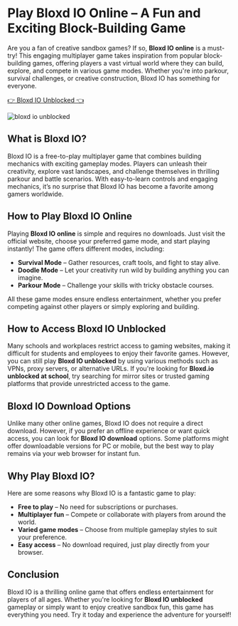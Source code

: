 # Play Bloxd IO Online – A Fun and Exciting Block-Building Game

Are you a fan of creative sandbox games? If so, **Bloxd IO online** is a must-try! This engaging multiplayer game takes inspiration from popular block-building games, offering players a vast virtual world where they can build, explore, and compete in various game modes. Whether you're into parkour, survival challenges, or creative construction, Bloxd IO has something for everyone.

<a href="https://classroom-6x-cool.gitlab.io/">👉 Bloxd IO Unblocked 👈</a>

![bloxd io unblocked](https://github.com/user-attachments/assets/7f5d9077-34f7-4c52-9ea6-7f563c8aad7f)

## What is Bloxd IO?
Bloxd IO is a free-to-play multiplayer game that combines building mechanics with exciting gameplay modes. Players can unleash their creativity, explore vast landscapes, and challenge themselves in thrilling parkour and battle scenarios. With easy-to-learn controls and engaging mechanics, it’s no surprise that Bloxd IO has become a favorite among gamers worldwide.

## How to Play Bloxd IO Online
Playing **Bloxd IO online** is simple and requires no downloads. Just visit the official website, choose your preferred game mode, and start playing instantly! The game offers different modes, including:

- **Survival Mode** – Gather resources, craft tools, and fight to stay alive.
- **Doodle Mode** – Let your creativity run wild by building anything you can imagine.
- **Parkour Mode** – Challenge your skills with tricky obstacle courses.

All these game modes ensure endless entertainment, whether you prefer competing against other players or simply exploring and building.

## How to Access Bloxd IO Unblocked
Many schools and workplaces restrict access to gaming websites, making it difficult for students and employees to enjoy their favorite games. However, you can still play **Bloxd IO unblocked** by using various methods such as VPNs, proxy servers, or alternative URLs. If you're looking for **Bloxd.io unblocked at school**, try searching for mirror sites or trusted gaming platforms that provide unrestricted access to the game.

## Bloxd IO Download Options
Unlike many other online games, Bloxd IO does not require a direct download. However, if you prefer an offline experience or want quick access, you can look for **Bloxd IO download** options. Some platforms might offer downloadable versions for PC or mobile, but the best way to play remains via your web browser for instant fun.

## Why Play Bloxd IO?
Here are some reasons why Bloxd IO is a fantastic game to play:
- **Free to play** – No need for subscriptions or purchases.
- **Multiplayer fun** – Compete or collaborate with players from around the world.
- **Varied game modes** – Choose from multiple gameplay styles to suit your preference.
- **Easy access** – No download required, just play directly from your browser.

## Conclusion
Bloxd IO is a thrilling online game that offers endless entertainment for players of all ages. Whether you're looking for **Bloxd IO unblocked** gameplay or simply want to enjoy creative sandbox fun, this game has everything you need. Try it today and experience the adventure for yourself!
